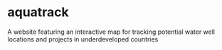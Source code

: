 # aquatrack
A website featuring an interactive map for tracking potential water well locations and projects in underdeveloped countries

